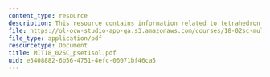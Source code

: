 ```yaml
---
content_type: resource
description: This resource contains information related to tetrahedron.
file: https://ol-ocw-studio-app-qa.s3.amazonaws.com/courses/18-02sc-multivariable-calculus-fall-2010/e54088826b5647514efc06071bf46ca5_MIT18_02SC_pset1sol.pdf
file_type: application/pdf
resourcetype: Document
title: MIT18_02SC_pset1sol.pdf
uid: e5408882-6b56-4751-4efc-06071bf46ca5
---
```

